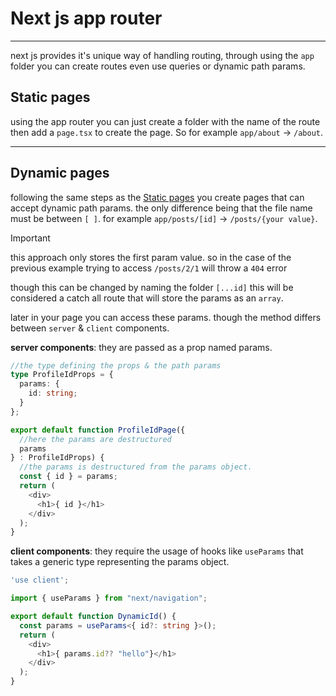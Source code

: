 # Next js app router

---

next js provides it's unique way of handling routing, through using the `app` folder you can create routes even use queries or dynamic path params.

## Static pages

using the app router you can just create a folder with the name of the route then add a `page.tsx` to create the page.
So for example `app/about` -> `/about`.

---

## Dynamic pages

following the same steps as the [Static pages](#static-pages) you create pages that can accept dynamic path params.
the only difference being that the file name must be between `[ ]`.
for example `app/posts/[id]` -> `/posts/{your value}`.

> [!IMPORTANT]
> this approach only stores the first param value. so in the case of the previous example trying to access `/posts/2/1` will throw a `404` error

though this can be changed by naming the folder `[...id]` this will be considered a catch all route that will store the params as an `array`.

later in your page you can access these params. though the method differs between `server` & `client` components.

**server components**:
they are passed as a prop named params.

```typescript
//the type defining the props & the path params
type ProfileIdProps = {
  params: {
    id: string;
  }
};

export default function ProfileIdPage({
  //here the params are destructured
  params
} : ProfileIdProps) {
  //the params is destructured from the params object.
  const { id } = params;
  return (
    <div>
      <h1>{ id }</h1>
    </div>
  );
}
```

**client components**:
they require the usage of hooks like `useParams` that takes a generic type representing the params object.

```typescript
'use client';

import { useParams } from "next/navigation";

export default function DynamicId() {
  const params = useParams<{ id?: string }>();
  return (
    <div>
      <h1>{ params.id?? "hello"}</h1>
    </div>
  );
}
```
